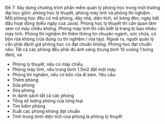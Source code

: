 Đề 7:
Xây dựng chương trình phần mềm quản lý phòng học trong một trường đại
học gồm: phòng học lý thuyết, phòng máy tính và phòng thí nghiệm .
Mỗi phòng học đều có mã phòng, dãy nhà, diện tích, số bóng đèn, ngày bắt
đầu hoạt động (kiểu ngày của Java).
Phòng học lý thuyết thì cần quan tâm xem có máy chiếu không.
Phòng máy tính thì cần biết là trang bị bao nhiêu máy tính.
Phòng thí nghiệm thì thêm thông tin chuyên ngành, sức chứa, có bồn rửa
không (rửa dụng cụ thí nghiệm / rửa tay).
Ngoài ra, người quản lý cần phải đánh giá phòng học có đạt chuẩn không.
Phòng học đạt chuẩn nếu: Tất cả các phòng đều phải đủ ánh sáng (trung bình 10
vuông 1 bóng đèn), và
- Phòng lý thuyết, nếu có máy chiếu.
- Phòng máy tính, nếu trung bình 1.5m2 đặt một máy.
- Phòng thí nghiệm, nếu có bồn rửa đi kèm.
Yêu cầu:
- Thêm phòng
- Sửa phòng
- Xóa phòng
- In danh sách tất cả các phòng
- Tổng số lượng phòng của từng loại
- Tìm kiếm phòng
- Xuất các phòng không đạt chuẩn
- Tính trung bình diện tích của phòng là phòng lý thuyết
